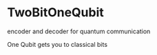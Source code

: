 # TwoBitOneQubit
encoder and decoder for quantum communication


One Qubit gets you to classical bits
